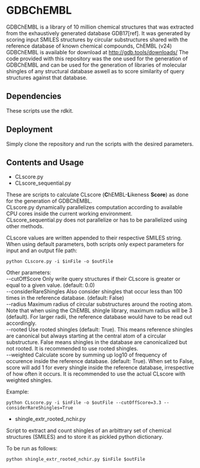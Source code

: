 # GDBChEMBL

GDBChEMBL is a library of 10 million chemical structures that was extracted from the exhaustively generated database GDB17[ref].
It was generated by scoring input SMILES structures by circular substructures shared with the reference database of known chemical compounds, ChEMBL (v24)
GDBChEMBL is available for download at http://gdb.tools/downloads/
The code provided with this repository was the one used for the generation of GDBChEMBL and can be used for the generation of libraries of molecular shingles of any structural database aswell as to score similarity of query structures against that database.

## Dependencies
These scripts use the rdkit.

## Deployment
Simply clone the repository and run the scripts with the desired parameters.

## Contents and Usage
* CLscore.py
* CLscore_sequential.py

These are scripts to calculate CLscore (**C**hEMBL-**L**ikeness **Score**) as done for the generation of GDBChEMBL.\
CLscore.py dynamically parallelizes computation according to available CPU cores inside the current working environment.\
CLscore_sequential.py does not parallelize or has to be parallelized using other methods.

CLscore values are written appended to their respective SMILES string.\
When using default parameters, both scripts only expect parameters for input and an output file path:
```
python CLscore.py -i $inFile -o $outFile
```

Other parameters:\
--cutOffScore	Only write query structures if their CLscore is greater or equal to a given value. (default: 0.0)\
--considerRareShingles	Also consider shingles that occur less than 100 times in the reference database. (default: False)\
--radius		Maximum radius of circular substructures around the rooting atom. Note that when using the ChEMBL shingle library, maximum radius will be 3 (default). For larger radii, the reference database would have to be read out accordingly.\
--rooted		Use rooted shingles (default: True). This means reference shingles are canonical but always starting at the central atom of a circular substructure. False means shingles in the database are canonicalized but not rooted. It is recommended to use rooted shingles.\
--weighted	Calculate score by summing up log10 of frequency of occurence inside the reference database. (default: True). When set to False, score will add 1 for every shingle inside the reference database, irrespective of how often it occurs. It is recommended to use the actual CLscore with weighted shingles.

Example:
```
python CLscore.py -i $inFile -o $outFile --cutOffScore=3.3 --considerRareShingles=True
```

* shingle_extr_rooted_nchir.py

Script to extract and count shingles of an arbittrary set of chemical structures (SMILES) and to store it as pickled python dictionary.

To be run as follows:
```
python shingle_extr_rooted_nchir.py $inFile $outFile
```

